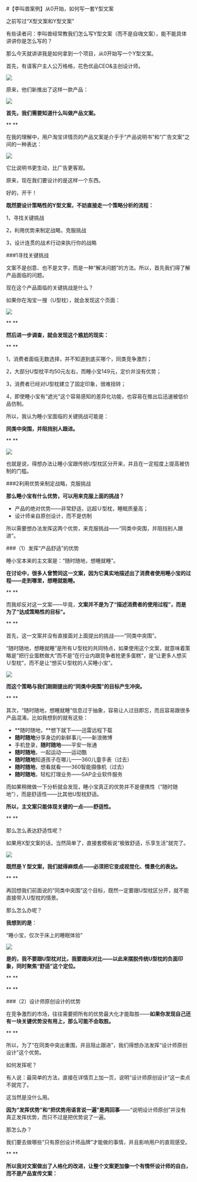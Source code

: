 #【李叫兽案例】从0开始，如何写一套Y型文案

之前写过“X型文案和Y型文案”

有些读者问：李叫兽经常教我们怎么写Y型文案（而不是自嗨文案），能不能具体讲讲你是怎么写的？

那么今天就讲讲我是如何拿到一个项目，从0开始写一个Y型文案。

首先，有请客户主人公万格格，花色优品CEO&主创设计师。

![](http://mmbiz.qpic.cn/mmbiz/As7mscS0UOAOgBWibOR2xyrbAYC16qicPoupibQHrYKicGlk2UvwVwDMU1LxrJxIUYV5XxjoGTsCQKzzZA077Wws6g/640?wx_fmt=png&tp=webp&wxfrom=5&wx_lazy=1)

原来，他们新推出了这样一款产品：

![](http://mmbiz.qpic.cn/mmbiz/As7mscS0UOAOgBWibOR2xyrbAYC16qicPo8T9biaexsVv4g5C85BB7eCQ7LSpJHbxGsLMDXV6FH5gqsC2Xjpo4x5w/640?wx_fmt=png&tp=webp&wxfrom=5&wx_lazy=1)

**首先，我们需要知道什么叫做产品文案。**

**
**

在我的理解中，用户淘宝详情页的产品文案是介乎于“产品说明书”和“广告文案”之间的一种表达：

![](http://mmbiz.qpic.cn/mmbiz/As7mscS0UOAOgBWibOR2xyrbAYC16qicPoSRCjQiaD48geialph9hLjAyP4TAnlliceaXiaiaol2ffvfV0Y7cuv9KsLag/640?wx_fmt=png&tp=webp&wxfrom=5&wx_lazy=1)

它比说明书更生动，比广告更客观。

原来，现在我们要设计的是这样一个东西。

好的，开干！

**既然要设计策略性的Y型文案，不妨直接走一个策略分析的流程：**

1，寻找关键挑战

2，利用优势来制定战略，克服挑战

3，设计连贯的战术行动来执行你的战略

###1寻找关键挑战

文案不是创意、也不是文字，而是一种“解决问题”的方法。所以，首先我们得了解产品面临的问题。

现在这个产品面临的关键挑战是什么？

如果你在淘宝一搜（U型枕），就会发现这个页面：

![](http://mmbiz.qpic.cn/mmbiz/As7mscS0UOAOgBWibOR2xyrbAYC16qicPobrJM3YANgvZvtibuTonYLUbiaa9ibPc0eOdG8UKdsEE7Yz6LBibOpWtMqw/640?wx_fmt=png&tp=webp&wxfrom=5&wx_lazy=1)

**
**

**然后进一步调查，就会发现这个尴尬的现实：**

**
**

1，消费者面临无数选择，并不知道到底买哪个，同类竞争激烈；

2，大部分U型枕平均50元左右，而睡小宝149元，定价并没有优势；

3，消费者已经对U型枕建立了固定印象，很难扭转；

4，即使睡小宝有“遮光”这个容易感知的差异化功能，也容易在推出后迅速被低价品仿制。

所以，我认为睡小宝面临的关键挑战可能是：

**同类中突围，并阻挡别人跟进。**

**
**

![](http://mmbiz.qpic.cn/mmbiz/As7mscS0UOAOgBWibOR2xyrbAYC16qicPoVnebD1vu4fJCUGG3hsib9tEgbcUc1vP8JW6mic87sedWlD3iboicrL8skA/640?wx_fmt=jpeg&tp=webp&wxfrom=5&wx_lazy=1)

也就是说，得想办法让睡小宝跟传统U型枕区分开来，并且在一定程度上提高被仿制的门槛。

###2利用优势来制定战略，克服挑战

**那么睡小宝有什么优势，可以用来克服上面的挑战？**

- 产品的绝对优势——非常舒适，远超Ｕ型枕，睡眠质量高；
- 设计师亲自原创设计，而不是仿制

所以需要想办法发挥这两个优势，来克服挑战——“同类中突围，并阻挡别人跟进”。

###（1）发挥“产品舒适”的优势

睡小宝本来的主文案是：“随时随地，想睡就睡”。

**在讨论中，很多人曾赞同这一文案，因为它真实地描述出了消费者使用睡小宝的过程——走到哪里，想睡就能睡。**

**
**

而我却反对这一文案——毕竟，**文案并不是为了“描述消费者的使用过程”，而是为了“达成策略性的目标”。**

**
**

首先，这一文案并没有直接面对上面提出的挑战——“同类中突围”。

“随时随地，想睡就睡”是所有Ｕ型枕的共同特点，如果使用这个文案，就意味着策略是“把行业蛋糕做大”而不是“在行业内跟竞争者抢更多蛋糕”，是“让更多人想买Ｕ型枕”，而不是让“想买Ｕ型枕的人买睡小宝”。

![](http://mmbiz.qpic.cn/mmbiz/As7mscS0UOAOgBWibOR2xyrbAYC16qicPokxHJGMQgQoicZUr2cRaZbhAiaS5XGGeEq31tFydHIniaqZxS5VxYiagjkg/640?wx_fmt=png&tp=webp&wxfrom=5&wx_lazy=1)

**而这个策略与我们刚刚提出的“同类中突围”的目标产生冲突。**

**
**

其次，“随时随地，想睡就睡”信息过于抽象，容易让人过目即忘，而且容易跟很多产品混淆。比如我想到的就有这些：

- **随时随地，**想下就下——迅雷远程下载
- **随时随地**分享身边的新鲜事儿——新浪微博
- 手机登录，**随时随地**——平安一账通
- **随时随地**，一起运动——运动酷
- **随时随地**知道孩子在哪儿——360儿童手表（过去）
- **随时随地**，想看就看——360智能摄像机（过去）
- **随时随地**，轻松打理业务——SAP企业软件服务

而如果稍微做一下分析就会发现，睡小宝真正的优势并不是便携性（“随时随地”），而是舒适性——比其他U型枕舒适。

**所以，主文案只能体现关键的一点——舒适性。**

**
**

那么怎么表达舒适性呢？

如果用X型文案的话，当然简单了，直接套模板说“极致舒适，乐享生活”就完了。

![](http://mmbiz.qpic.cn/mmbiz/As7mscS0UOAOgBWibOR2xyrbAYC16qicPoQsGaHBOSc0RufYf2LicEtHwnZKX9UicLSxibaA38qq9Uj4SpH7MBegQ7A/640?wx_fmt=png&tp=webp&wxfrom=5&wx_lazy=1)

**既然是Ｙ型文案，我们就得麻烦点——必须把它变成视觉化、情景化的表达。**

**
**

再回想我们前面说的“同类中突围”这个目标，既然一定要跟U型枕区分开，就不能直接带入U型枕的情景。

那么怎么办呢？

**我想到的是**：

“睡小宝，仅次于床上的睡眠体验”

![](http://mmbiz.qpic.cn/mmbiz/As7mscS0UOAOgBWibOR2xyrbAYC16qicPouMAgibb6qbVbzKKzaTXPcIyibEtH9mGv4jqp5t6wvgkoV4TgrPc4uarw/640?wx_fmt=png&tp=webp&wxfrom=5&wx_lazy=1)

**是的，我不要跟U型枕对比，我要跟床对比——以此来摆脱传统U型枕的负面印象，同时聚焦“舒适”这个定位。**

**
**

**
**

###（2）设计师原创设计的优势

在竞争激烈的市场，往往需要把所有的优势最大化才能取胜——**如果你发现自己还有一块关键优势没有用上，那么可能不会取胜。**

**
**

所以，为了“在同类中突出重围，并且阻止跟进”，我们得想办法发挥“设计师原创设计”这个优势。

如何发挥呢？

有人说：最简单的方法，直接在详情页上加一页，说明“设计师原创设计”这一卖点不就完了。

这当然是没什么用。

**因为“发挥优势”和“把优势用语言说一遍”是两回事**——“说明设计师原创”并没有真正发挥优势，而只不过是把优势说了一遍。

那怎么办？

我们要去做哪些“只有原创设计师品牌”才能做的事情，并且影响用户的直观感受。

**
**

**所以我对文案做出了人格化的改进，让整个文案更加像一个有情怀设计师的自白，而不是产品宣传文案：**